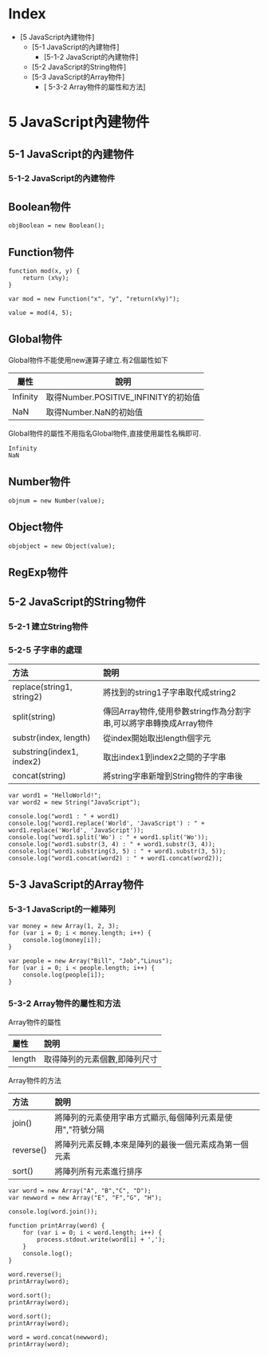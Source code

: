 Index
=====

* [5 JavaScript內建物件]
  * [5-1 JavaScript的內建物件]
       * [5-1-2 JavaScript的內建物件]
  * [5-2 JavaScript的String物件]
  * [5-3 JavaScript的Array物件]
       * [ 5-3-2 Array物件的屬性和方法]

# 5 JavaScript內建物件
## 5-1 JavaScript的內建物件
### 5-1-2 JavaScript的內建物件

Boolean物件
-----------
   
    objBoolean = new Boolean();
   
Function物件
-----------

    function mod(x, y) {
        return (x%y);
    }
    
    var mod = new Function("x", "y", "return(x%y)");
    
    value = mod(4, 5);

Global物件
-----------

Global物件不能使用new運算子建立.有2個屬性如下

| 屬性     | 說明                                 |
| -------- | ------------------------------------ |
| Infinity | 取得Number.POSITIVE_INFINITY的初始值 |
| NaN      | 取得Number.NaN的初始值               |

Global物件的屬性不用指名Global物件,直接使用屬性名稱即可.

    Infinity
    NaN

Number物件
-----------

    objnum = new Number(value);

Object物件
-----------

    objobject = new Object(value);

RegExp物件
-----------

## 5-2 JavaScript的String物件
### 5-2-1 建立String物件
### 5-2-5 子字串的處理

| 方法                      | 說明                                                               |
|:--------------------------|:-------------------------------------------------------------------|
| replace(string1, string2) | 將找到的string1子字串取代成string2                                 |
| split(string)             | 傳回Array物件,使用參數string作為分割字串,可以將字串轉換成Array物件 |
| substr(index, length)     | 從index開始取出length個字元                                        |
| substring(index1, index2) | 取出index1到index2之間的子字串                                     |
| concat(string)            | 將string字串新增到String物件的字串後                               |

    var word1 = "HelloWorld!";
    var word2 = new String("JavaScript");
    
    console.log("word1 : " + word1)
    console.log("word1.replace('World', 'JavaScript') : " + word1.replace('World', 'JavaScript'));
    console.log("word1.split('Wo') : " + word1.split('Wo'));
    console.log("word1.substr(3, 4) : " + word1.substr(3, 4));
    console.log("word1.substring(3, 5) : " + word1.substr(3, 5));
    console.log("word1.concat(word2) : " + word1.concat(word2));
## 5-3 JavaScript的Array物件
### 5-3-1 JavaScript的一維陣列

    var money = new Array(1, 2, 3);
    for (var i = 0; i < money.length; i++) {
        console.log(money[i]);
    }

    var people = new Array("Bill", "Job","Linus");
    for (var i = 0; i < people.length; i++) {
        console.log(people[i]);
    }

### 5-3-2 Array物件的屬性和方法

Array物件的屬性

| 屬性    | 說明                          |
|:--------|:------------------------------|
| length  | 取得陣列的元素個數,即陣列尺寸 |

Array物件的方法

| 方法           | 說明                                                       |
|:-------------- |:---------------------------------------------------------- |
| join()         | 將陣列的元素使用字串方式顯示,每個陣列元素是使用","符號分隔 |
| reverse()      | 將陣列元素反轉,本來是陣列的最後一個元素成為第一個元素      |
| sort()         | 將陣列所有元素進行排序                                     |

    var word = new Array("A", "B","C", "D");
    var newword = new Array("E", "F","G", "H");
    
    console.log(word.join());

    function printArray(word) {
        for (var i = 0; i < word.length; i++) {
            process.stdout.write(word[i] + ',');
        }
        console.log();
    }

    word.reverse();
    printArray(word);
    
    word.sort();
    printArray(word);
    
    word.sort();
    printArray(word);
    
    word = word.concat(newword);
    printArray(word);

